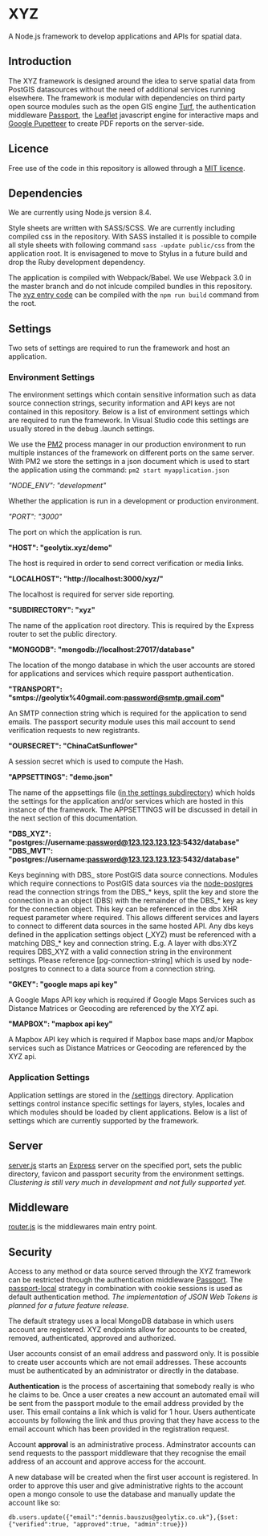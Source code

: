 # XYZ

A Node.js framework to develop applications and APIs for spatial data.

## Introduction

The XYZ framework is designed around the idea to serve spatial data from PostGIS datasources without the need of additional services running elsewhere. The framework is modular with dependencies on third party open source modules such as the open GIS engine [Turf](https://github.com/Turfjs/turf), the authentication middleware [Passport](https://github.com/jaredhanson/passport), the [Leaflet](https://github.com/Leaflet/Leaflet) javascript engine for interactive maps and [Google Pupetteer](https://github.com/GoogleChrome/puppeteer) to create PDF reports on the server-side.

## Licence

Free use of the code in this repository is allowed through a [MIT licence](https://github.com/GEOLYTIX/xyz/blob/master/LICENSE).

## Dependencies

We are currently using Node.js version 8.4.

Style sheets are written with SASS/SCSS. We are currently including compiled css in the repository. With SASS installed it is possible to compile all style sheets with following command `sass -update public/css` from the application root. It is envisagened to move to Stylus in a future build and drop the Ruby development dependency.

The application is compiled with Webpack/Babel. We use Webpack 3.0 in the master branch and do not inlcude compiled bundles in this repository. The [xyz entry code](https://github.com/GEOLYTIX/xyz/blob/master/public/js/xyz_entry.js) can be compiled with the `npm run build` command from the root.

## Settings

Two sets of settings are required to run the framework and host an application.

### Environment Settings

The environment settings which contain sensitive information such as data source connection strings, security information and API keys are not contained in this repository. Below is a list of environment settings which are required to run the framework. In Visual Studio code this settings are usually stored in the debug .launch settings.

We use the [PM2](https://github.com/Unitech/pm2) process manager in our production environment to run multiple instances of the framework on different ports on the same server. With PM2 we store the settings in a json document which is used to start the application using the command: `pm2 start myapplication.json`

*"NODE_ENV": "development"*

Whether the application is run in a development or production environment.

*"PORT": "3000"*

The port on which the application is run.

**"HOST": "geolytix.xyz/demo"**

The host is required in order to send correct verification or media links.

**"LOCALHOST": "http://localhost:3000/xyz/"**

The localhost is required for server side reporting.

**"SUBDIRECTORY": "xyz"**

The name of the application root directory. This is required by the Express router to set the public directory.

**"MONGODB": "mongodb://localhost:27017/database"**

The location of the mongo database in which the user accounts are stored for applications and services which require passport authentication.

**"TRANSPORT": "smtps://geolytix%40gmail.com:password@smtp.gmail.com"**

An SMTP connection string which is required for the application to send emails. The passport security module uses this mail account to send verification requests to new registrants.

**"OURSECRET": "ChinaCatSunflower"**

A session secret which is used to compute the Hash.

**"APPSETTINGS": "demo.json"**

The name of the appsettings file ([in the settings subdirectory](https://github.com/GEOLYTIX/xyz/tree/master/settings)) which holds the settings for the application and/or services which are hosted in this instance of the framework. The APPSETTINGS will be discussed in detail in the next section of this documentation.

**"DBS_XYZ": "postgres://username:password@123.123.123.123:5432/database"**
**"DBS_MVT": "postgres://username:password@123.123.123.123:5432/database"**

Keys beginning with DBS_ store PostGIS data source connections. Modules which require connections to PostGIS data sources via the [node-postgres](https://github.com/brianc/node-postgres) read the connection strings from the DBS_* keys, split the key and store the connection in a an object (DBS) with the remainder of the DBS_* key as key for the connection object. This key can be referenced in the dbs XHR request parameter where required. This allows different services and layers to connect to different data sources in the same hosted API. Any dbs keys defined in the application settings object (\_XYZ) must be referenced with a matching DBS_* key and connection string. E.g. A layer with dbs:XYZ requires DBS_XYZ with a valid connection string in the environment settings. Please reference [pg-connection-string] which is used by node-postgres to connect to a data source from a connection string.

**"GKEY": "google maps api key"**

A Google Maps API key which is required if Google Maps Services such as Distance Matrices or Geocoding are referenced by the XYZ api.

**"MAPBOX": "mapbox api key"**

A Mapbox API key which is required if Mapbox base maps and/or Mapbox services such as Distance Matrices or Geocoding are referenced by the XYZ api.

### Application Settings

Application settings are stored in the [/settings](https://github.com/GEOLYTIX/xyz/tree/master/settings) directory. Application settings control instance specific settings for layers, styles, locales and which modules should be loaded by client applications. Below is a list of settings which are currently supported by the framework.

## Server

[server.js](https://github.com/GEOLYTIX/xyz/blob/master/server.js) starts an [Express](https://expressjs.com/) server on the specified port, sets the public directory, favicon and passport security from the environment settings. *Clustering is still very much in development and not fully supported yet.*

## Middleware

[router.js](https://github.com/GEOLYTIX/xyz/blob/master/router.js) is the middlewares main entry point.

## Security

Access to any method or data source served through the XYZ framework can be restricted through the authentication middleware [Passport](http://www.passportjs.org/). The [passport-local](https://github.com/jaredhanson/passport-local) strategy in combination with cookie sessions is used as default authentication method. *The implementation of JSON Web Tokens is planned for a future feature release.*  

The default strategy uses a local MongoDB database in which users account are registered. XYZ endpoints allow for accounts to be created, removed, authenticated, approved and authorized.  

User accounts consist of an email address and password only. It is possible to create user accounts which are not email addresses. These accounts must be authenticated by an administrator or directly in the database.  

**Authentication** is the process of ascertaining that somebody really is who he claims to be. Once a user creates a new account an automated email will be sent from the passport module to the email address provided by the user. This email contains a link which is valid for 1 hour. Users authenticate accounts by following the link and thus proving that they have access to the email account which has been provided in the registration request.

Account **approval** is an administrative process. Adminstrator accounts can send requests to the passport middleware that they recognise the email address of an account and approve access for the account.

A new database will be created when the first user account is registered. In order to approve this user and give administrative rights to the account open a mongo console to use the database and manually update the account like so:

`db.users.update({"email":"dennis.bauszus@geolytix.co.uk"},{$set:{"verified":true, "approved":true, "admin":true}})`
